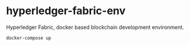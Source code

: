 # hyperledger-fabric-env
Hyperledger Fabric, docker based blockchain development environment.  

```
docker-compose up
```
